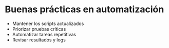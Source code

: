 # Buenas prácticas en automatización

- Mantener los scripts actualizados
- Priorizar pruebas críticas
- Automatizar tareas repetitivas
- Revisar resultados y logs

